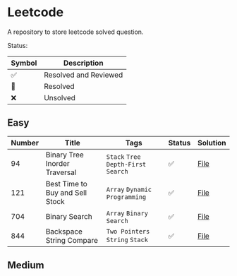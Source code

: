 # Leetcode

A repository to store leetcode solved question.

Status: 

| Symbol            | Description |
|-------------------| ----------- |
| :white_check_mark: | Resolved and Reviewed |
| :construction:    | Resolved |
| :x:               | Unsolved | 

## Easy

| Number | Title |  Tags                    | Status              | Solution |
|--------| ----- |--------------------------|-----------------------------------|---------------------| 
| 94     | Binary Tree Inorder Traversal   | `Stack` `Tree` `Depth-First Search` | :white_check_mark:  | [File](https://github.com/johnazedo/leetcode/blob/main/src/easy/binary_tree_inorder_traversal.go) |
| 121    | Best Time to Buy and Sell Stock |  `Array` `Dynamic Programming` | :white_check_mark:  | [File](https://github.com/johnazedo/leetcode/blob/main/src/easy/best_time_to_buy_and_sell_stock.go) |
| 704    | Binary Search |  `Array` `Binary Search` | :white_check_mark:  | [File](https://github.com/johnazedo/leetcode/blob/main/src/easy/binary_search.go) |
| 844    | Backspace String Compare |  `Two Pointers` `String` `Stack`   | :white_check_mark:  |  [File](https://github.com/johnazedo/leetcode/blob/main/src/easy/backspace_string_compare.go) |

## Medium